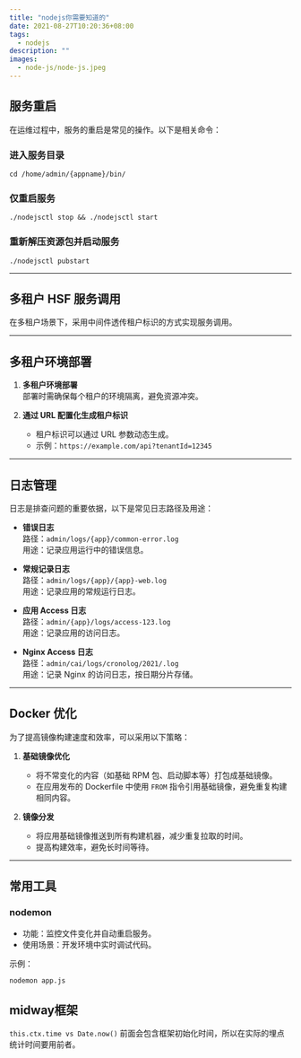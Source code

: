 ```yaml
---
title: "nodejs你需要知道的"
date: 2021-08-27T10:20:36+08:00
tags:
  - nodejs
description: ""
images:
  - node-js/node-js.jpeg
---
```


## **服务重启**

在运维过程中，服务的重启是常见的操作。以下是相关命令：

### **进入服务目录**
```shell
cd /home/admin/{appname}/bin/
```

### **仅重启服务**
```shell
./nodejsctl stop && ./nodejsctl start
```

### **重新解压资源包并启动服务**
```shell
./nodejsctl pubstart
```

---

## **多租户 HSF 服务调用**

在多租户场景下，采用中间件透传租户标识的方式实现服务调用。

---

## **多租户环境部署**

1. **多租户环境部署**  
   部署时需确保每个租户的环境隔离，避免资源冲突。

2. **通过 URL 配置化生成租户标识**  
   - 租户标识可以通过 URL 参数动态生成。
   - 示例：`https://example.com/api?tenantId=12345`

---

## **日志管理**

日志是排查问题的重要依据，以下是常见日志路径及用途：

- **错误日志**  
  路径：`admin/logs/{app}/common-error.log`  
  用途：记录应用运行中的错误信息。

- **常规记录日志**  
  路径：`admin/logs/{app}/{app}-web.log`  
  用途：记录应用的常规运行日志。

- **应用 Access 日志**  
  路径：`admin/{app}/logs/access-123.log`  
  用途：记录应用的访问日志。

- **Nginx Access 日志**  
  路径：`admin/cai/logs/cronolog/2021/.log`  
  用途：记录 Nginx 的访问日志，按日期分片存储。

---

## **Docker 优化**

为了提高镜像构建速度和效率，可以采用以下策略：

1. **基础镜像优化**  
   - 将不常变化的内容（如基础 RPM 包、启动脚本等）打包成基础镜像。
   - 在应用发布的 Dockerfile 中使用 `FROM` 指令引用基础镜像，避免重复构建相同内容。

2. **镜像分发**  
   - 将应用基础镜像推送到所有构建机器，减少重复拉取的时间。
   - 提高构建效率，避免长时间等待。

---

## **常用工具**

### **nodemon**
- 功能：监控文件变化并自动重启服务。
- 使用场景：开发环境中实时调试代码。

示例：
```shell
nodemon app.js
```

## midway框架

`this.ctx.time vs Date.now()` 前面会包含框架初始化时间，所以在实际的埋点统计时间要用前者。

